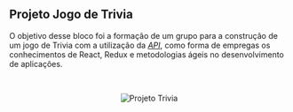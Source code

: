 ## Projeto Jogo de Trivia

O objetivo desse bloco foi a formação de um grupo para a construção de um jogo de Trivia com a utilização da _[API](https://opentdb.com)_, como forma de empregas os conhecimentos de React, Redux e metodologias ágeis no desenvolvimento de aplicações.

<br>

<p align="center">
  <img src="https://github.com/guilherme-ac-fernandes/trybe-exercicios/blob/exercicios/17.1/02-front-end/bloco-16-projeto-jogo-de-trivia/project-trivia-demo.png" alt="Projeto Trivia"/>
</p>
